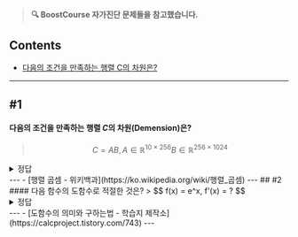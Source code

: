 > #### **🔍 BoostCourse 자가진단 문제들을 참고했습니다.**

## Contents
- [다음의 조건을 만족하는 행렬 C의 차원은?]()

---
## #1
#### 다음의 조건을 만족하는 행렬 $C$의 차원(Demension)은?
> $$ C = AB, A \in \mathbb{R}^{10\times256} B \in \mathbb{R}^{256\times1024} $$

<details> <summary>정답</summary>
<strong>10 * 1024</strong>

10 * 256 차원의 행렬 A 와 256 * 1024 차원의 행렬의 곱은 10* 1024 입니다. 
</details>
---
- [행렬 곱셈 - 위키백과](https://ko.wikipedia.org/wiki/행렬_곱셈)
---
## #2
#### 다음 함수의 도함수로 적절한 것은?
> $$ f(x) = e^x, f'(x) = ? $$

<details> <summary>정답</summary>
<strong>e^x</strong>

도함수 : x에 대한 미분계수를 함수로 나타낸 것.
미분 : 도함수를 구하는 것
즉, 연속함수의 도함수를 구하는 것은 미분계수를 구하는 것과 같습니다. 
</details>
---
- [도함수의 의미와 구하는법 - 학습지 제작소](https://calcproject.tistory.com/743)
---

